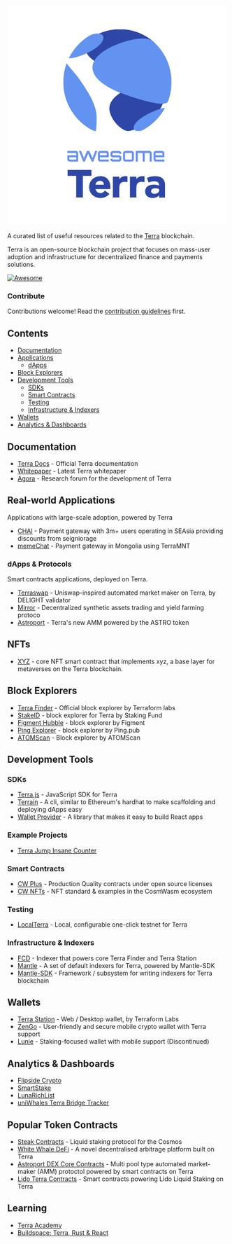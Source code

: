 <div align="center">
  <img src="./logo.png" />
</div>

A curated list of useful resources related to the [Terra](https://terra.money) blockchain.

Terra is an open-source blockchain project that focuses on mass-user adoption and infrastructure for decentralized finance and payments solutions.

[![Awesome](https://awesome.re/badge.svg)](https://awesome.re)

### Contribute <!-- omit in toc -->

Contributions welcome! Read the [contribution guidelines](contributing.md) first.

## Contents <!-- omit in toc -->

- [Documentation](#documentation)
- [Applications](#applications)
  - [dApps](#dapps)
- [Block Explorers](#block-explorers)
- [Development Tools](#development-tools)
  - [SDKs](#sdks)
  - [Smart Contracts](#smart-contracts)
  - [Testing](#testing)
  - [Infrastructure & Indexers](#infrastructure--indexers)
- [Wallets](#wallets)
- [Analytics & Dashboards](#analytics--dashboards)

## Documentation

- [Terra Docs](https://docs.terra.money) - Official Terra documentation
- [Whitepaper](https://terra.money/Terra_White_paper.pdf) - Latest Terra whitepaper
- [Agora](https://agora.terra.money) - Research forum for the development of Terra

## Real-world Applications

Applications with large-scale adoption, powered by Terra

- [CHAI](https://chai.finance) - Payment gateway with 3m+ users operating in SEAsia providing discounts from seigniorage
- [memeChat](http://memechat.mn/) - Payment gateway in Mongolia using TerraMNT

### dApps & Protocols

Smart contracts applications, deployed on Terra.

- [Terraswap](https://terraswap.io) - Uniswap-inspired automated market maker on Terra, by DELIGHT validator
- [Mirror](https://mirror.finance) - Decentralized synthetic assets trading and yield farming protoco
- [Astroport](https://astroport.fi) - Terra's new AMM powered by the ASTRO token

## NFTs

- [XYZ](https://github.com/collectxyz/collectxyz-nft-contract) - core NFT smart contract that implements xyz, a base layer for metaverses on the Terra blockchain.

## Block Explorers

- [Terra Finder](https://finder.terra.money) - Official block explorer by Terraform labs
- [StakeID](http://terra.stake.id/) - block explorer for Terra by Staking Fund
- [Figment Hubble](https://hubble.figment.io/terra/chains/columbus-4) - block explorer by Figment
- [Ping Explorer](https://ping.pub/terra-luna) - block explorer by Ping.pub
- [ATOMScan](https://atomscan.com/terra) - Block explorer by ATOMScan

## Development Tools

### SDKs

- [Terra.js](https://github.com/terra-money/terra.js) - JavaScript SDK for Terra
- [Terrain](https://github.com/terra-money/terrain) - A cli, similar to Ethereum's hardhat to make scaffolding and deploying dApps easy
- [Wallet Provider](https://github.com/terra-money/wallet-provider) - A library that makes it easy to build React apps

### Example Projects

- [Terra Jump Insane Counter](https://github.com/octalmage/terra-jump-insane-counter)

### Smart Contracts

- [CW Plus](https://github.com/CosmWasm/cw-plus) - Production Quality contracts under open source licenses
- [CW NFTs](https://github.com/CosmWasm/cw-nfts) - NFT standard & examples in the CosmWasm ecosystem

### Testing

- [LocalTerra](https://github.com/terra-money/LocalTerra) - Local, configurable one-click testnet for Terra

### Infrastructure & Indexers

- [FCD](https://github.com/terra-money/fcd) - Indexer that powers core Terra Finder and Terra Station
- [Mantle](https://github.com/terra-money/mantle) - A set of default indexers for Terra, powered by Mantle-SDK
- [Mantle-SDK](https://github.com/terra-money/mantle-sdk) - Framework / subsystem for writing indexers for Terra blockchain

## Wallets

- [Terra Station](https://station.terra.money/) - Web / Desktop wallet, by Terraform Labs
- [ZenGo](https://zengo.com/) - User-friendly and secure mobile crypto wallet with Terra support
- [Lunie](https://lunie.io/) - Staking-focused wallet with mobile support (Discontinued)

## Analytics & Dashboards

- [Flipside Crypto](https://terra.flipsidecrypto.com)
- [SmartStake](https://terra.smartstake.io)
- [LunaRichList](https://Lunarichlist.com)
- [uniWhales Terra Bridge Tracker](https://app.uniwhales.io/terra/bridge-tracker)

## Popular Token Contracts

- [Steak Contracts](https://github.com/st4k3h0us3/steak-contracts) - Liquid staking protocol for the Cosmos
- [White Whale DeFi](https://github.com/White-Whale-Defi-Platform/contracts) - A novel decentralised arbitrage platform built on Terra
- [Astroport DEX Core Contracts](https://github.com/astroport-fi/astroport-core) - Multi pool type automated market-maker (AMM) protoctol powered by smart contracts on Terra
- [Lido Terra Contracts](https://github.com/lidofinance/lido-terra-contracts) - Smart contracts powering Lido Liquid Staking on Terra

## Learning

- [Terra Academy](https://academy.terra.money)
- [Buildspace: Terra, Rust & React](https://buildspace.so/terra)

